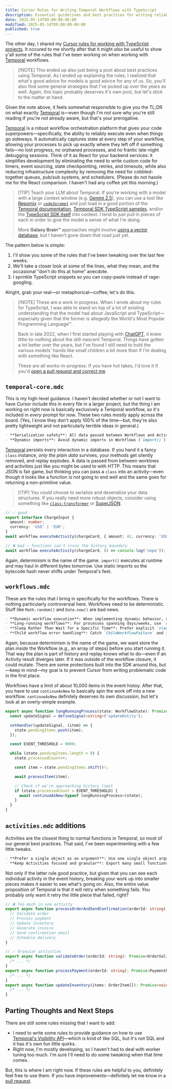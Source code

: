 ```yaml
---
title: Cursor Rules for Writing Temporal Workflows with TypeScript
description: Essential guidelines and best practices for writing reliable Temporal workflows in TypeScript, covering serialization, determinism, and workflow patterns.
date: 2025-05-14T09:00:00-06:00
modified: 2025-05-14T09:00:00-06:00
published: true
---
```


The other day, I shared my [Cursor rules for working with TypeScript projects](./cursor-rules-typescript). It occured to me shortly after that it might _also_ be useful to show y'all some of the rules that I've been working on when working with [Temporal](https://temporal.io) workflows.

> [!NOTE] This ended up also just being a post about best practices using Temporal.
> As I ended up explaining the rules, I realized that what's good advice for models is good advice for any of us. So, you'll also find some general strategies that I've picked up over the years as well. Again, this topic probably deserves it's own post, but let's stick to the matter at hand.

Given the note above, it feels somewhat responsible to give you the TL;DR on what exactly [Temporal](https://temporal.io) is—even though I'm not sure why you're still reading if you're not already aware, but that's your prerogative.

[Temporal](https://temporal.io) is a robust workflow orchestration platform that gives your code superpowers—specifically, the ability to reliably execute even when things go sideways. It automatically captures state at every step of your workflow, allowing your processes to pick up exactly where they left off if something fails—no lost progress, no orphaned processes, and no frantic late-night debugging sessions. Think of it as React for your backend services: it simplifies development by eliminating the need to write custom code for timers, event sourcing, state checkpointing, retries, and timeouts, while also reducing infrastructure complexity by removing the need for cobbled-together queues, pub/sub systems, and schedulers. (Please do not hassle me for the React comparison. I haven't had any coffee yet this morning.)

> [!TIP] Teach your LLM about Temporal.
> If you're working with a model with a large context window (e.g. [Gemini 2.5](https://blog.google/technology/google-deepmind/gemini-model-thinking-updates-march-2025/)), you can use a tool like [Repomix](https://repomix.com/) or [`code2prompt`](https://github.com/mufeedvh/code2prompt) and just load in a good portion of the [Temporal documentation](https://github.com/temporalio/documentation), [Temporal SDK TypeScript samples](https://github.com/temporalio/samples-typescript), and/or the [TypeScript SDK itself](https://github.com/temporalio/sdk-typescript) into context. I tend to just pull in pieces of each in order to give the model a sense of what I'm doing.
>
> More **Galaxy Brain™** approaches might involve [using a vector database](./using-a-vector-database.md), but I haven't gone down that road just yet.

The pattern below is simple:

1. I'll show you some of the rules that I've been tweaking over the last few weeks.
2. We'll take a closer look at some of the lines, what they mean, and the occasional "don't do this at home" anecdote.
3. I sprinkle TypeScript snippets so you can copy-paste instead of rage-googling.

Alright, grab your real—or metaphorical—coffee; let's do this.

> [!NOTE] These are a work in progress.
> When I wrote about my rules for TypeScript, I was able to stand on top of a lot of existing understanding that the model had about JavaScript and TypeScript—especially given that the former is allegedly the World's Most Popular Programming Language™.
>
> Back in late 2022, when I first started playing with [ChatGPT](https://chatgpt.com), it knew little-to-nothing about the still-nascent Temporal. Things have gotten a lot better over the years, but I've found I still need to hold the various models' hands like small children a bit more than if I'm dealing with something like React.
>
> These are all works-in-progress. If you have hot takes, I'd love it if you'd [open a pull request and correct me](https://github.com/stevekinney/stevekinney.net).

## `temporal-core.mdc`

This is my high-level guidance. I haven't decided whether or not I want to have Cursor include this in every file in a larger project, but the thing I am working on right now is basically exclusively a Temporal workflow, so it's included in _every_ prompt for now. These two rules _mostly_ apply across the board. (Yes, I know they don't apply 100% of the time—but, they're also pretty lightweight and not particularly terrible ideas in general.)

```md
- **Serialization safety**: All data passed between Workflows and Activities must be serializable. Class instances, functions, and complex objects with methods will fail. Use plain objects and interfaces.
- **Dynamic imports**: Avoid dynamic imports in Workflows (`import()`) as they're non-deterministic. Use static imports for all dependencies.
```

[Temporal](https://temporal.io) persists every interaction in a database. If you hand it a fancy `class` instance, _only the plain data_ survives, your methods get silently removed, and replay explodes. A data is passed from between worklows and activities just like you might be used to with HTTP. This means that JSON is fair game, but thinking you can pass a `class` into an activity—even though it looks like a function is not going to end well and the same goes for returning a non-primitive value.

> [!TIP] You _could_ choose to serialize and deserialize your data structures.
> If you really need more robust objects, consider using something like [`class-transformer`](https://github.com/typestack/class-transformer) or [SuperJSON](https://github.com/flightcontrolhq/superjson).

```ts
// ✅ good
export interface ChargeInput {
  amount: number;
  currency: 'USD' | 'EUR';
}
await workflow.executeActivity(chargeCard, { amount: 42, currency: 'USD' });

// ❌ bad – functions can't cross the history boundary
await workflow.executeActivity(chargeCard, () => console.log('nope'));
```

Again, determinism is the name of the game. `import()` executes at runtime and may haul in different bytes tomorrow. Use static imports so the bytecode hash never shifts under Temporal's feet.

## `workflows.mdc`

These are the rules that I bring in specifically for the workflows. There is nothing particularly controversial here. Workflows need to be deterministic. Stuff like `Math.random()` and `Date.now()` are bad news.

```md
- **Dynamic workflow execution**: When implementing dynamic behavior, store the execution plan in workflow variables, not activity results, to ensure deterministic replays.
- **Long-running workflows**: For processes spanning days/weeks, use `continueAsNew` with the complete current state passed as an argument. Schedule `continueAsNew` calls based on event count rather than time intervals (aim for ~10K events). Re-register signal handlers immediately in the new execution to prevent missing signals. Always protect against event history explosion with a fallback pattern: `if (Workflow.historyLength > THRESHOLD) await continueAsNew(currentState)`.
- **Sleep Rather Than Wait for a Specific Time**: Prefer explicit `sleep` over absolute timestamps to avoid timezone issues, and implement early cancellation via signals.
- **Child workflow error handling**: Catch `ChildWorkflowFailure` and inspect `cause` to differentiate between workflow failures, cancellations, and timeouts.
```

Again, because determinism is the name of the game, we want store the plan _inside_ the Workflow (e.g., an array of steps) before you start running it. That way the plan is part of history and replay knows what to do—even if an Activity result diverges later. If it was outside of the workflow closure, it could mutate. There are some protections built into the SDK around this, but—keep in mind—my goal is to prevent Cursor from writing problematic code in the first place.

Workflows have a limit of about 10,000 items in the event histoy. After that, you have to use `continueAsNew` to basically spin the work off into a new workflow. `continueAsNew` definitely deserves its own discussion, but let's look at an overly-simple example.

```ts
export async function longRunningProcess(state: WorkflowState): Promise<void> {
  const updateSignal = defineSignal<string>('updateEntity');

  setHandler(updateSignal, (item) => {
    state.pendingItems.push(item);
  });

  const EVENT_THRESHOLD = 9000;

  while (state.pendingItems.length > 0) {
    state.processedCount++;

    const item = state.pendingItems.shift()!;

    await processItem(item);

    // Check if we're approaching history limit
    if (state.processedCount > EVENT_THRESHOLD) {
      await continueAsNew<typeof longRunningProcess>(state);
    }
  }
}
```

## `activities.mdc` additions

Activities are the closest thing to normal functions in Temporal, so most of our general best practices. That said, I've been experimenting with a few little tweaks.

```md
- **Prefer a single object as an argument**: Use one single object argument over multiple arguments.
- **Keep Activities focused and granular**: Export many small functions that each handle a small piece instead of larger functions with multiple steps.
```

Not only if the latter rule good practice, but given that you can see each individual activity in the event history, breaking your work up into smaller pieces makes it easier to see what's going on. Also, the entire value proposition of Temporal is that it will retry when something fails. You probably only want it retry the little piece that failed, right?

```ts
// ❌ Too much in one activity
export async function processOrderAndSendConfirmation(orderId: string): Promise<void> {
  // Validate order
  // Process payment
  // Update inventory
  // Generate invoice
  // Send confirmation email
  // Schedule delivery
}

// ✅ Granular activities
export async function validateOrder(orderId: string): Promise<OrderValidationResult> {
  /* ... */
}
export async function processPayment(orderId: string): Promise<PaymentResult> {
  /* ... */
}
export async function updateInventory(items: OrderItem[]): Promise<void> {
  /* ... */
}
```

## Parting Thoughts and Next Steps

There are still some rules missing that I want to add:

- I need to write some rules to provide guidance on how to use [Temporal's Visibility API](https://docs.temporal.io/visibility)—which is kind of like SQL, but it's not SQL and it has it's own fun little quirks.
- Right now, I'm mostly developing, so I haven't had to deal with worker tuning too much. I'm sure I'll need to do some tweaking when that time comes.

But, this is where I am right now. If these rules are helpful to you, definitely feel free to use them. If you have improvements—definitely let me know in a [pull request](https://github.com/stevekinney/stevekinney.net).
